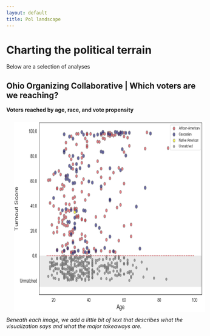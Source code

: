 ```yaml
---
layout: default
title: Pol landscape
---
```


# Charting the political terrain

Below are a selection of analyses


## Ohio Organizing Collaborative | Which voters are we reaching?
<b>Voters reached by age, race, and vote propensity</b>
<center>
<img src="/images/ooc-pol-landscape-scatterplot.png" alt="HTML5 Icon" hspace="20" vspace="10" style="width:650px;height:500px;style=padding:5px">
</center>
<i>Beneath each image, we add a little bit of text that describes what the visualization says and what the major takeaways are.</i>
